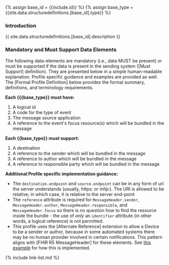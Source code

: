 {% assign base_id = {{include.id}} %}
{% assign base_type = {{site.data.structuredefinitions.[base_id].type}} %}

### Introduction

{{ site.data.structuredefinitions.[base_id].description }}

### Mandatory and Must Support Data Elements

The following data-elements are mandatory (i.e., data MUST be present) or must be supported if the data is present in the sending system ([Must Support] definition). They are presented below in a simple human-readable explanation.  Profile specific guidance and examples are provided as well.  The [Formal Profile Definition] below provides the  formal summary, definitions, and  terminology requirements.

**Each {{{base_type}} must have:**

1. A logical id
1. A code for the type of event
1. The message source application
1. A reference to the event's focus resource(s) which will be bundled in the message

**Each {{base_type}} must support:**

1. A destination
1. A reference to the sender which will be bundled in the message
1. A reference to author which will be bundled in the message
1. A reference to responsible party which will be bundled in the message

**Additional Profile specific implementation guidance:**

- The `destination.endpoint` and `source.endpoint` can be in any form of url the server understands (usually, https: or mllp:). The URI is allowed to be relative; in which case, it is relative to the server end-point
- The `reference` attribute is required for `MessageHeader.sender`, `MessageHeader.author`, `MessageHeader.responsible`, and `MessageHeader.focus` so there is no question how to find the resource inside the bundle - the use of *only* an `identifier` attribute (in other words, a logical reference) is not permitted.
- <span class="bg-success" markdown="1">This profile uses the [Alternate Reference] extension to allow a Device to be a sender or author, because in some automated systems there may be no human provider involved in certain notifications.  This pattern aligns with [FHIR R5 MessageHeader] for these elements.  See [this example](MessageHeader-admit-notification-messageheader-02.html) for how this is implemented.</span><!-- new-content -->

<!-- {% raw %} ### Examples

{% include examples-note.md %}

- [Messageheader Admit Notification Messageheader 01]
- [Messageheader Discharge Notification Messageheader 01] {% endraw %} -->

{% include link-list.md %}
